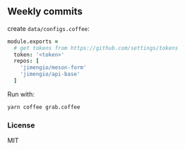 
## Weekly commits

create `data/configs.coffee`:


```coffee
module.exports =
  # get tokens from https://github.com/settings/tokens
  token: '<token>'
  repos: [
    'jimengio/meson-form'
    'jimengio/api-base'
  ]
```

Run with:

```bash
yarn coffee grab.coffee
```

### License

MIT
